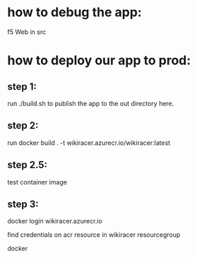 # how to debug the app:

f5 Web in src

# how to deploy our app to prod:

## step 1:

run ./build.sh to publish the app to the out directory here.

## step 2:

run docker build . -t wikiracer.azurecr.io/wikiracer:latest

## step 2.5:

test container image

## step 3:

docker login wikiracer.azurecr.io

find credentials on acr resource in wikiracer resourcegroup

docker
